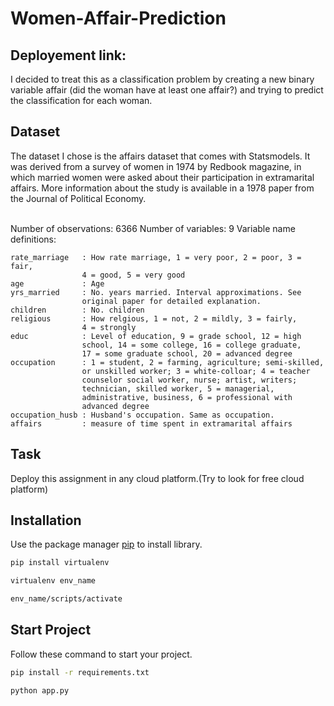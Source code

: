 # Women-Affair-Prediction
## Deployement link:

I decided to treat this as a classification problem by creating a new
binary variable affair (did the woman have at least one affair?) and trying to
predict the classification for each woman. <br>
## Dataset <br>
The dataset I chose is the affairs dataset that comes with
Statsmodels. It
was derived from a survey of women in 1974 by Redbook
magazine, in
which married women were asked about their participation in
extramarital
affairs. More information about the study is available in a 1978
paper from
the Journal of Political Economy.<br>
<br>
 
Number of observations: 6366
Number of variables: 9
Variable name definitions:

    rate_marriage   : How rate marriage, 1 = very poor, 2 = poor, 3 = fair,
                    4 = good, 5 = very good
    age             : Age
    yrs_married     : No. years married. Interval approximations. See
                    original paper for detailed explanation.
    children        : No. children
    religious       : How relgious, 1 = not, 2 = mildly, 3 = fairly,
                    4 = strongly
    educ            : Level of education, 9 = grade school, 12 = high
                    school, 14 = some college, 16 = college graduate,
                    17 = some graduate school, 20 = advanced degree
    occupation      : 1 = student, 2 = farming, agriculture; semi-skilled,
                    or unskilled worker; 3 = white-colloar; 4 = teacher
                    counselor social worker, nurse; artist, writers;
                    technician, skilled worker, 5 = managerial,
                    administrative, business, 6 = professional with
                    advanced degree
    occupation_husb : Husband's occupation. Same as occupation.
    affairs         : measure of time spent in extramarital affairs


## Task 

Deploy this assignment in any cloud platform.(Try to look for
free cloud platform)

## Installation

Use the package manager [pip](https://pip.pypa.io/en/stable/) to install library.

```bash
pip install virtualenv
```
```bash
virtualenv env_name
```
```bash
env_name/scripts/activate
```
## Start Project

Follow these command to start your project.

```bash
pip install -r requirements.txt
```
```bash
python app.py
```
